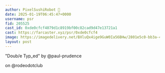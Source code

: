 ```yaml
---
author: PixelSushiRobot 💫
date: 2025-01-19T06:45:47+0000
username: psr
fid: 205525
cast_id: 0xde0cfcf4079d1c8919bf00c82cad9d47e13721a1
cast: https://farcaster.xyz/psr/0xde0cfcf4
image: https://imagedelivery.net/BXluQx4ige9GuW0Ia56BHw/2801e5c0-bb3a-41f2-ad03-be74dd1f6c00/original
layout: post
---
```


"Doub/e Typ_ed"
by @paul-prudence

on @rodeodotclub

<img src='https://imagedelivery.net/BXluQx4ige9GuW0Ia56BHw/2801e5c0-bb3a-41f2-ad03-be74dd1f6c00/original' alt='' referrerpolicy='no-referrer'/>
